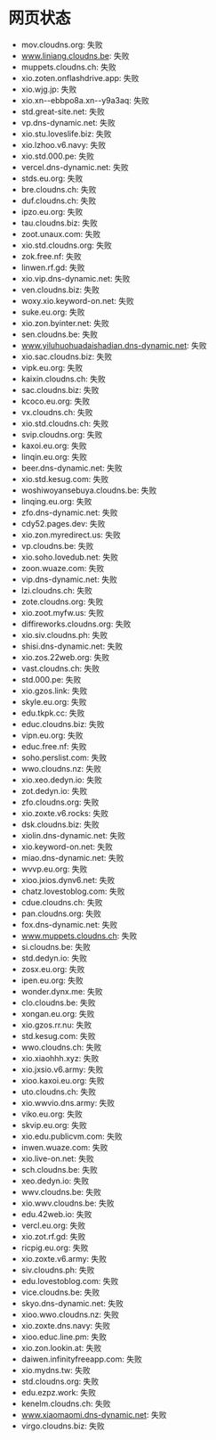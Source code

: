 # 网页状态
- mov.cloudns.org: 失败
- www.liniang.cloudns.be: 失败
- muppets.cloudns.ch: 失败
- xio.zoten.onflashdrive.app: 失败
- xio.wjg.jp: 失败
- xio.xn--ebbpo8a.xn--y9a3aq: 失败
- std.great-site.net: 失败
- vp.dns-dynamic.net: 失败
- xio.stu.loveslife.biz: 失败
- xio.lzhoo.v6.navy: 失败
- xio.std.000.pe: 失败
- vercel.dns-dynamic.net: 失败
- stds.eu.org: 失败
- bre.cloudns.ch: 失败
- duf.cloudns.ch: 失败
- ipzo.eu.org: 失败
- tau.cloudns.biz: 失败
- zoot.unaux.com: 失败
- xio.std.cloudns.org: 失败
- zok.free.nf: 失败
- linwen.rf.gd: 失败
- xio.vip.dns-dynamic.net: 失败
- ven.cloudns.biz: 失败
- woxy.xio.keyword-on.net: 失败
- suke.eu.org: 失败
- xio.zon.byinter.net: 失败
- sen.cloudns.be: 失败
- www.yiluhuohuadaishadian.dns-dynamic.net: 失败
- xio.sac.cloudns.biz: 失败
- vipk.eu.org: 失败
- kaixin.cloudns.ch: 失败
- sac.cloudns.biz: 失败
- kcoco.eu.org: 失败
- vx.cloudns.ch: 失败
- xio.std.cloudns.ch: 失败
- svip.cloudns.org: 失败
- kaxoi.eu.org: 失败
- linqin.eu.org: 失败
- beer.dns-dynamic.net: 失败
- xio.std.kesug.com: 失败
- woshiwoyansebuya.cloudns.be: 失败
- linqing.eu.org: 失败
- zfo.dns-dynamic.net: 失败
- cdy52.pages.dev: 失败
- xio.zon.myredirect.us: 失败
- vp.cloudns.be: 失败
- xio.soho.lovedub.net: 失败
- zoon.wuaze.com: 失败
- vip.dns-dynamic.net: 失败
- lzi.cloudns.ch: 失败
- zote.cloudns.org: 失败
- xio.zoot.myfw.us: 失败
- diffireworks.cloudns.org: 失败
- xio.siv.cloudns.ph: 失败
- shisi.dns-dynamic.net: 失败
- xio.zos.22web.org: 失败
- vast.cloudns.ch: 失败
- std.000.pe: 失败
- xio.gzos.link: 失败
- skyle.eu.org: 失败
- edu.tkpk.cc: 失败
- educ.cloudns.biz: 失败
- vipn.eu.org: 失败
- educ.free.nf: 失败
- soho.perslist.com: 失败
- wwo.cloudns.nz: 失败
- xio.xeo.dedyn.io: 失败
- zot.dedyn.io: 失败
- zfo.cloudns.org: 失败
- xio.zoxte.v6.rocks: 失败
- dsk.cloudns.biz: 失败
- xiolin.dns-dynamic.net: 失败
- xio.keyword-on.net: 失败
- miao.dns-dynamic.net: 失败
- wvvp.eu.org: 失败
- xioo.jxios.dynv6.net: 失败
- chatz.lovestoblog.com: 失败
- cdue.cloudns.ch: 失败
- pan.cloudns.org: 失败
- fox.dns-dynamic.net: 失败
- www.muppets.cloudns.ch: 失败
- si.cloudns.be: 失败
- std.dedyn.io: 失败
- zosx.eu.org: 失败
- ipen.eu.org: 失败
- wonder.dynx.me: 失败
- clo.cloudns.be: 失败
- xongan.eu.org: 失败
- xio.gzos.rr.nu: 失败
- std.kesug.com: 失败
- wwo.cloudns.ch: 失败
- xio.xiaohhh.xyz: 失败
- xio.jxsio.v6.army: 失败
- xioo.kaxoi.eu.org: 失败
- uto.cloudns.ch: 失败
- xio.wwvio.dns.army: 失败
- viko.eu.org: 失败
- skvip.eu.org: 失败
- xio.edu.publicvm.com: 失败
- inwen.wuaze.com: 失败
- xio.live-on.net: 失败
- sch.cloudns.be: 失败
- xeo.dedyn.io: 失败
- wwv.cloudns.be: 失败
- xio.wwv.cloudns.be: 失败
- edu.42web.io: 失败
- vercl.eu.org: 失败
- xio.zot.rf.gd: 失败
- ricpig.eu.org: 失败
- xio.zoxte.v6.army: 失败
- siv.cloudns.ph: 失败
- edu.lovestoblog.com: 失败
- vice.cloudns.be: 失败
- skyo.dns-dynamic.net: 失败
- xioo.wwo.cloudns.nz: 失败
- xio.zoxte.dns.navy: 失败
- xioo.educ.line.pm: 失败
- xio.zon.lookin.at: 失败
- daiwen.infinityfreeapp.com: 失败
- xio.mydns.tw: 失败
- std.cloudns.org: 失败
- edu.ezpz.work: 失败
- kenelm.cloudns.ch: 失败
- www.xiaomaomi.dns-dynamic.net: 失败
- virgo.cloudns.biz: 失败
